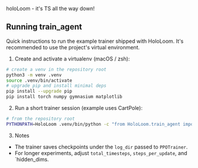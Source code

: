 holoLoom - it's TS all the way down!
## Running train_agent

Quick instructions to run the example trainer shipped with HoloLoom. It's recommended to use the project's virtual environment.

1. Create and activate a virtualenv (macOS / zsh):

```bash
# create a venv in the repository root
python3 -m venv .venv
source .venv/bin/activate
# upgrade pip and install minimal deps
pip install --upgrade pip
pip install torch numpy gymnasium matplotlib
```

2. Run a short trainer session (example uses CartPole):

```bash
# from the repository root
PYTHONPATH=HoloLoom .venv/bin/python -c "from HoloLoom.train_agent import PPOTrainer; t=PPOTrainer(env_name='CartPole-v1', total_timesteps=2000, steps_per_update=256, n_epochs=1, batch_size=32, log_dir='./logs/test_run_small'); t.train()"
```

3. Notes
- The trainer saves checkpoints under the `log_dir` passed to `PPOTrainer`.
- For longer experiments, adjust `total_timesteps`, `steps_per_update`, and `hidden_dims.

```